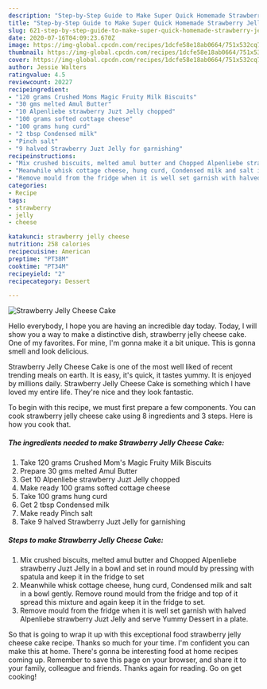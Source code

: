 ```yaml
---
description: "Step-by-Step Guide to Make Super Quick Homemade Strawberry Jelly Cheese Cake"
title: "Step-by-Step Guide to Make Super Quick Homemade Strawberry Jelly Cheese Cake"
slug: 621-step-by-step-guide-to-make-super-quick-homemade-strawberry-jelly-cheese-cake
date: 2020-07-16T04:09:23.670Z
image: https://img-global.cpcdn.com/recipes/1dcfe58e18ab0664/751x532cq70/strawberry-jelly-cheese-cake-recipe-main-photo.jpg
thumbnail: https://img-global.cpcdn.com/recipes/1dcfe58e18ab0664/751x532cq70/strawberry-jelly-cheese-cake-recipe-main-photo.jpg
cover: https://img-global.cpcdn.com/recipes/1dcfe58e18ab0664/751x532cq70/strawberry-jelly-cheese-cake-recipe-main-photo.jpg
author: Jessie Walters
ratingvalue: 4.5
reviewcount: 20227
recipeingredient:
- "120 grams Crushed Moms Magic Fruity Milk Biscuits"
- "30 gms melted Amul Butter"
- "10 Alpenliebe strawberry Juzt Jelly chopped"
- "100 grams softed cottage cheese"
- "100 grams hung curd"
- "2 tbsp Condensed milk"
- "Pinch salt"
- "9 halved Strawberry Juzt Jelly for garnishing"
recipeinstructions:
- "Mix crushed biscuits, melted amul butter and Chopped Alpenliebe strawberry Juzt Jelly in a bowl and set in round mould by pressing with spatula and keep it in the fridge to set"
- "Meanwhile whisk cottage cheese, hung curd, Condensed milk and salt in a bowl gently. Remove round mould from the fridge and top of it spread this mixture and again keep it in the fridge to set."
- "Remove mould from the fridge when it is well set garnish with halved Alpenliebe strawberry Juzt Jelly and serve Yummy Dessert in a plate."
categories:
- Recipe
tags:
- strawberry
- jelly
- cheese

katakunci: strawberry jelly cheese 
nutrition: 258 calories
recipecuisine: American
preptime: "PT38M"
cooktime: "PT34M"
recipeyield: "2"
recipecategory: Dessert

---
```



![Strawberry Jelly Cheese Cake](https://img-global.cpcdn.com/recipes/1dcfe58e18ab0664/751x532cq70/strawberry-jelly-cheese-cake-recipe-main-photo.jpg)

Hello everybody, I hope you are having an incredible day today. Today, I will show you a way to make a distinctive dish, strawberry jelly cheese cake. One of my favorites. For mine, I'm gonna make it a bit unique. This is gonna smell and look delicious.



Strawberry Jelly Cheese Cake is one of the most well liked of recent trending meals on earth. It is easy, it's quick, it tastes yummy. It is enjoyed by millions daily. Strawberry Jelly Cheese Cake is something which I have loved my entire life. They're nice and they look fantastic.


To begin with this recipe, we must first prepare a few components. You can cook strawberry jelly cheese cake using 8 ingredients and 3 steps. Here is how you cook that.

<!--inarticleads1-->

##### The ingredients needed to make Strawberry Jelly Cheese Cake:

1. Take 120 grams Crushed Mom&#39;s Magic Fruity Milk Biscuits
1. Prepare 30 gms melted Amul Butter
1. Get 10 Alpenliebe strawberry Juzt Jelly chopped
1. Make ready 100 grams softed cottage cheese
1. Take 100 grams hung curd
1. Get 2 tbsp Condensed milk
1. Make ready Pinch salt
1. Take 9 halved Strawberry Juzt Jelly for garnishing




<!--inarticleads2-->

##### Steps to make Strawberry Jelly Cheese Cake:

1. Mix crushed biscuits, melted amul butter and Chopped Alpenliebe strawberry Juzt Jelly in a bowl and set in round mould by pressing with spatula and keep it in the fridge to set
1. Meanwhile whisk cottage cheese, hung curd, Condensed milk and salt in a bowl gently. Remove round mould from the fridge and top of it spread this mixture and again keep it in the fridge to set.
1. Remove mould from the fridge when it is well set garnish with halved Alpenliebe strawberry Juzt Jelly and serve Yummy Dessert in a plate.




So that is going to wrap it up with this exceptional food strawberry jelly cheese cake recipe. Thanks so much for your time. I'm confident you can make this at home. There's gonna be interesting food at home recipes coming up. Remember to save this page on your browser, and share it to your family, colleague and friends. Thanks again for reading. Go on get cooking!
